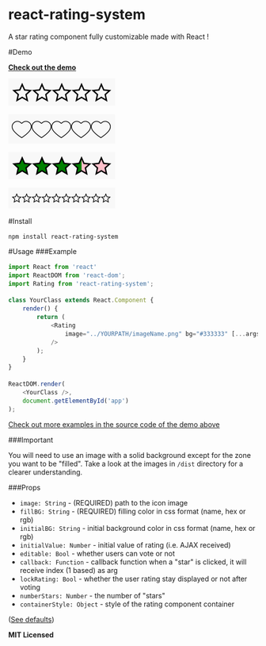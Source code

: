 # react-rating-system
A star rating component fully customizable made with React !

#Demo

**[Check out the demo]** 

![gif](./dist/gif1.gif)

![gif](./dist/gif2.gif)

![gif](./dist/gif3.gif)

![gif](./dist/gif4.gif)

#Install

```
npm install react-rating-system
```

#Usage
###Example
```js
import React from 'react'
import ReactDOM from 'react-dom';
import Rating from 'react-rating-system';

class YourClass extends React.Component {
    render() {
        return (
            <Rating 
                image="../YOURPATH/imageName.png" bg="#333333" [...args]
            />
        );
    }
}

ReactDOM.render(
    <YourClass />, 
    document.getElementById('app')
);

```

[Check out more examples in the source code of the demo above]

###Important

You will need to use an image with a solid background except for the zone you want to be "filled".
Take a look at the images in `/dist` directory for a clearer understanding.

###Props
  - `image: String` - (REQUIRED) path to the icon image
  - `fillBG: String` - (REQUIRED) filling color in css format (name, hex or rgb)
  - `initialBG: String` - initial background color in css format (name, hex or rgb)
  - `initialValue: Number` - initial value of rating (i.e. AJAX received)
  - `editable: Bool` - whether users can vote or not
  - `callback: Function` - callback function when a "star" is clicked, it will receive index (1 based) as arg
  - `lockRating: Bool` - whether the user rating stay displayed or not after voting
  - `numberStars: Number` - the number of "stars"
  - `containerStyle: Object` - style of the rating component container

([See defaults])

**MIT Licensed**

[Check out the demo]: <https://enzoferey.github.io/react-rating-system/>
[Check out more examples in the source code of the demo above]: <https://github.com/enzoferey/react-rating-system/blob/master/src/js/main.js>
[See defaults]: <https://github.com/enzoferey/react-rating-system/blob/master/src/js/components/Rating.js#L138>
